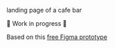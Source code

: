 <!-- # Reactjs-bootstrap-sass boilerplate

This project was bootstrapped with [Create React App](https://github.com/facebook/create-react-app).

## Start script

In the project directory, you can run:

### `npm start`

Runs the app in the development mode.
Open [http://localhost:8080](http://localhost:8080) to view it in your browser.
The port has been changed from the default one to 8080 by specifying it as an environment variable.

The page will reload when you make changes.
You may also see any lint errors in the console. -->

landing page of a cafe bar

🚧 Work in progress 🚧

Based on this [free Figma prototype](https://frontend-skills.com/template/JbR09KH1a9F3F1xTPNUN)
